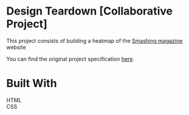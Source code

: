 # Design Teardown [Collaborative Project]
This project consists of building a heatmap of the [Smashing magazine](https://www.smashingmagazine.com/) website

You can find the original project specification [here](https://www.theodinproject.com/courses/html5-and-css3/lessons/design-teardown).

# Built With
HTML<br>
CSS
